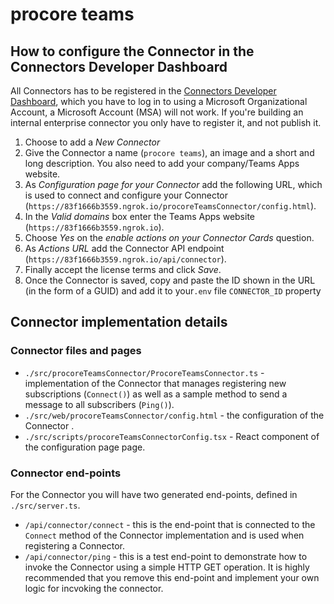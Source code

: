 # procore teams

## How to configure the Connector in the Connectors Developer Dashboard

All Connectors has to be registered in the [Connectors Developer Dashboard](https://outlook.office.com/connectors/publish), which you have to log in to using a Microsoft Organizational Account, a Microsoft Account (MSA) will not work. If you're building an internal enterprise connector you only have to register it, and not publish it.

1. Choose to add a *New Connector*
2. Give the Connector a name (`procore teams`), an image and a short and long description. You also need to add your company/Teams Apps website.
3. As *Configuration page for your Connector*  add the following URL, which is used to connect and configure your Connector (`https://83f1666b3559.ngrok.io/procoreTeamsConnector/config.html`).
4. In the *Valid domains* box enter the Teams Apps website (`https://83f1666b3559.ngrok.io`).
5. Choose *Yes* on the *enable actions on your Connector Cards* question.
6. As *Actions URL* add the Connector API endpoint (`https://83f1666b3559.ngrok.io/api/connector`).
7. Finally accept the license terms and click *Save*.
8. Once the Connector is saved, copy and paste the ID shown in the URL (in the form of a GUID) and add it to your`.env` file `CONNECTOR_ID` property

## Connector implementation details

### Connector files and pages

* `./src/procoreTeamsConnector/ProcoreTeamsConnector.ts` - implementation of the Connector that manages registering new subscriptions (`Connect()`) as well as a sample method to send a message to all subscribers (`Ping()`).
* `./src/web/procoreTeamsConnector/config.html` - the configuration of the Connector .
* `./src/scripts/procoreTeamsConnectorConfig.tsx` - React component of the configuration page page.

### Connector end-points

For the Connector you will have two generated end-points, defined in `./src/server.ts`.

* `/api/connector/connect` - this is the end-point that is connected to the `Connect` method of the Connector implementation and is used when registering a Connector. 
* `/api/connector/ping` - this is a test end-point to demonstrate how to invoke the Connector using a simple HTTP GET operation. It is highly recommended that you remove this end-point and implement your own logic for incvoking the connector.